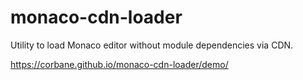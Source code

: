 # monaco-cdn-loader
Utility to load Monaco editor without module dependencies via CDN.

https://corbane.github.io/monaco-cdn-loader/demo/

